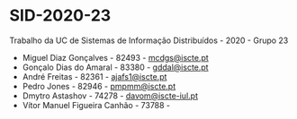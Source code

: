 # SID-2020-23
Trabalho da UC de Sistemas de Informação Distribuídos - 2020 - Grupo 23

- Miguel Diaz Gonçalves - 82493 - mcdgs@iscte.pt
- Gonçalo Dias do Amaral - 83380 - gddal@iscte.pt
- André Freitas - 82361 - ajafs1@iscte.pt
- Pedro Jones - 82946 - pmpmm@iscte.pt
- Dmytro Astashov - 74278 - davom@iscte-iul.pt
- Vítor Manuel Figueira Canhão - 73788 - 

